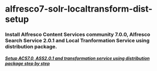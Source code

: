 # alfresco7-solr-localtransform-dist-setup

### Install Alfresco Content Services community 7.0.0, Alfresco Search Service 2.0.1 and Local Tranformation Service using distribution package.

##### [Setup ACS7.0, ASS2.0.1 and transformation service using distribution package step by step](https://javaworld-abhinav.blogspot.com/2021/06/setup-acs70-ass201-and-transformation-service.html)
